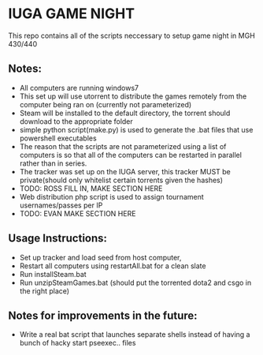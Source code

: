 # IUGA GAME NIGHT
This repo contains all of the scripts neccessary to setup game night in MGH 430/440

## Notes:
* All computers are running windows7
* This set up will use utorrent to distribute the games remotely from the computer being ran on (currently not parameterized)
* Steam will be installed to the default directory, the torrent should download to the appropriate folder
* simple python script(make.py) is used to generate the .bat files that use powershell executables
* The reason that the scripts are not parameterized using a list of computers is so that all of the computers can be restarted in parallel rather than in series.
* The tracker was set up on the IUGA server, this tracker MUST be private(should only whitelist certain torrents given the hashes)
* TODO: ROSS FILL IN, MAKE SECTION HERE
* Web distribution php script is used to assign tournament usernames/passes per IP
* TODO: EVAN MAKE SECTION HERE

##  Usage Instructions:
* Set up tracker and load seed from host computer,
* Restart all computers using restartAll.bat for a clean slate
* Run installSteam.bat
* Run unzipSteamGames.bat (should put the torrented dota2 and csgo in the right place)


## Notes for improvements in the future:
* Write a real bat script that launches separate shells instead of having a bunch of hacky start pseexec.. files